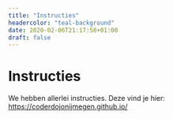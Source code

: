 ```yaml
---
title: "Instructies"
headercolor: "teal-background"
date: 2020-02-06T21:17:58+01:00
draft: false
---
```


# Instructies
We hebben allerlei instructies. 
Deze vind je hier: https://coderdojonijmegen.github.io/